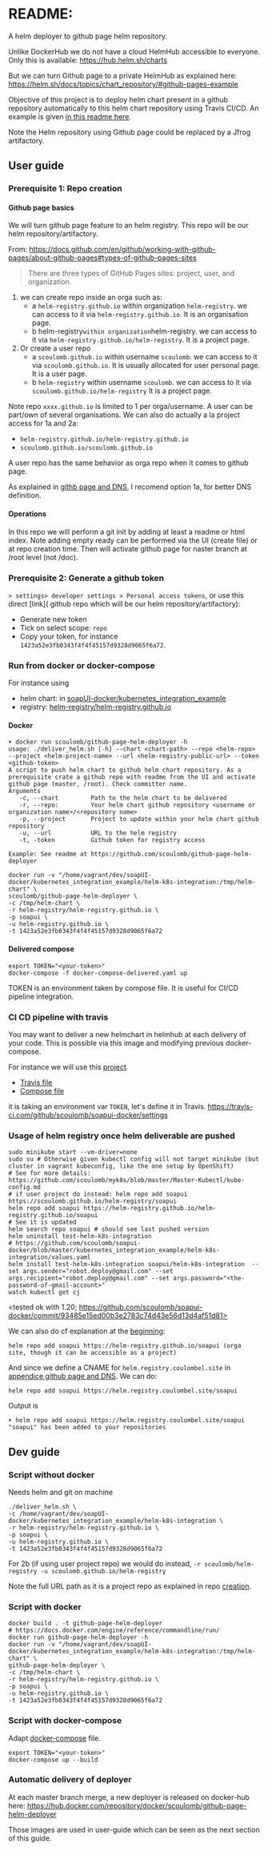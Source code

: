 # README: 

A helm deployer to github page helm repository.

Unlike DockerHub we do not have a cloud HelmHub accessible to everyone. Only this is available: 
https://hub.helm.sh/charts

But we can turn Github page to a private HelmHub as explained here:
https://helm.sh/docs/topics/chart_repository/#github-pages-example

Objective of this project is to deploy helm chart present in a github repository automatically to this helm chart repository using Travis CI/CD.
An example is given [in this readme here](#CI-CD-pipeline-with-travis). 
 
Note the Helm repository using Github page could be replaced by a Jfrog artifactory.

<!--
Also if we do not want a separate registry we could tar the helm archive in the project.
Tar sounds mandatory.
--> 

## User guide 

### Prerequisite 1: Repo creation

#### Github page basics

We will turn github page feature to an helm registry. 
This repo  will be our helm repository/artifactory. 

From: https://docs.github.com/en/github/working-with-github-pages/about-github-pages#types-of-github-pages-sites
> There are three types of GitHub Pages sites: project, user, and organization.


1. we can create repo inside an orga such as:
    - a `helm-registry.github.io` within organization `helm-registry`. <organisation>
      we can access to it via `helm-registry.github.io`. 
      It is an organisation page.
    - b helm-registry` within organization `helm-registry. 
      we can access to it via `helm-registry.github.io/helm-registry`.
      It is a project page.
2. Or create a user repo
    - a `scoulomb.github.io` within username `scoulomb`. 
     we can access to it via `scoulomb.github.io`. It is usually allocated for user personal page.
     It is a user page.
    - b `helm-registry` within username `scoulomb`. <project>
     we can access to it via `scoulomb.github.io/helm-registry` 
     It is a project page.
   
Note repo `xxxx.github.io` is limited to 1 per orga/username.
A user can be part/own of several organisations.
We can also do actually a la project access for 1a and 2a:
- `helm-registry.github.io/helm-registry.github.io`
- `scoulomb.github.io/scoulomb.github.io`

A user repo has the same behavior as orga repo when it comes to github page.

As explained in [githb page and DNS](appendice-github-page-and-dns.md#what-about-registrycoulombelsite), I recomend option 1a,
for better DNS definition.

#### Operations

In this repo we will perform a git init by adding at least a readme or html index.
Note adding empty ready can be performed via the UI (create file) or at repo creation time.
Then will activate github page for naster branch at /root level (not /doc).


### Prerequisite 2: Generate a github token

`> settings> developer settings > Personal access tokens`, or use this direct [link]( github repo which will be our helm repository/artifactory):

- Generate new token 
- Tick on select scope: `repo`
- Copy your token, for instance `1423a52e3fb0343f4f4f45157d9328d9065f6a72`.

<!--
Github revoke token if copied in the repo!
-->

### Run from docker or docker-compose

For instance using 
- helm chart:  in [soapUI-docker/kubernetes_integration_example](https://github.com/scoulomb/soapui-docker/tree/master/kubernetes_integration_example/helm-k8s-integration)
- registry: [helm-registry/helm-registry.github.io](https://helm-registry.github.io/)

#### Docker

````shell script
➤ docker run scoulomb/github-page-helm-deployer -h                       
usage: ./deliver_helm.sh [-h] --chart <chart-path> --repo <helm-repo> --project <helm-project-name> --url <helm-registry-public-url> --token <github-token>
A script to push helm chart to github helm chart repository. As a prerequisite crate a github repo with readme from the UI and activate github page (master, /root). Check committer name.
Arguments
   -c, --chart         Path to the helm chart to be delivered
   -r, --repo:         Your helm chart github repository <username or organization name>/<repository name>
   -p, --project       Project to update within your helm chart github repository
   -u, --url           URL to the helm registry
   -t, -token          Github token for registry access

Example: See readme at https://github.com/scoulomb/github-page-helm-deployer
````

````shell script
docker run -v "/home/vagrant/dev/soapUI-docker/kubernetes_integration_example/helm-k8s-integration:/tmp/helm-chart" \
scoulomb/github-page-helm-deployer \
-c /tmp/helm-chart \
-r helm-registry/helm-registry.github.io \
-p soapui \
-u helm-registry.github.io \
-t 1423a52e3fb0343f4f4f45157d9328d9065f6a72 
````

#### Delivered compose

````shell script
export TOKEN="<your-token>"
docker-compose -f docker-compose-delivered.yaml up
````

TOKEN is an environment taken by compose file. It is useful for CI/CD pipeline integration.


### CI CD pipeline with travis 

You may want to deliver a new helmchart in helmhub at each delivery of your code.
This is possible via this image and modifying previous docker-compose.

For instance we will use this [project](https://github.com/scoulomb/soapui-docker/tree/master/kubernetes_integration_example#deliver-a-helm-package-in-helmhub).

- [Travis file](https://github.com/scoulomb/soapui-docker/blob/master/.travis.yml#L19)
- [Compose file](https://github.com/scoulomb/soapui-docker/blob/master/docker-compose-deliver-helm-chart.yaml)

it is taking an environment var `TOKEN`, let's define it in Travis.
https://travis-ci.com/github/scoulomb/soapui-docker/settings

<!-- 
Note soapui-Docker travis is launching locally built image of its project
Dockerhub delivers released image used in docker-compose-dockerhub
And delivered image of github-helm-page-deployer are built by dokcerhub from this project
-->

### Usage of helm registry once helm deliverable are pushed


````shell script
sudo minikube start --vm-driver=none
sudo su # Otherwise given kubectl config will not target minikube (but cluster in vagrant kubeconfig, like the one setup by OpenShift)
# See for more details: https://github.com/scoulomb/myk8s/blob/master/Master-Kubectl/kube-config.md
# if user project do instead: helm repo add soapui https://scoulomb.github.io/helm-registry/soapui
helm repo add soapui https://helm-registry.github.io/helm-registry.github.io/soapui
# See it is updated
helm search repo soapui # should see last pushed version
helm uninstall test-helm-k8s-integration 
# https://github.com/scoulomb/soapui-docker/blob/master/kubernetes_integration_example/helm-k8s-integration/values.yaml
helm install test-helm-k8s-integration soapui/helm-k8s-integration  --set args.sender="robot.deploy@gmail.com" --set args.recipient="robot.deploy@gmail.com" --set args.password="<the-password-of-gmail-account>"
watch kubectl get cj
````

<tested ok with 1.20; https://github.com/scoulomb/soapui-docker/commit/93485e15ed00b3e2783c74d43e56d13d4af51d81>

We can also do cf explanation at the [beginning](#github-page-basics): 

````shell script
helm repo add soapui https://helm-registry.github.io/soapui (orga site, though it can be accessible as a project)
````

And since we define a CNAME for `helm.registry.coulombel.site` in [appendice github page and DNS](appendice-github-page-and-dns.md#consequences).
We can do:

````shell script
helm repo add soapui https://helm.registry.coulombel.site/soapui 
````

Output is

````shell script
➤ helm repo add soapui https://helm.registry.coulombel.site/soapui                                                                                                         
"soapui" has been added to your repositories
````

## Dev guide


### Script without docker 

Needs helm and git on machine

````shell script
./deliver_helm.sh \
-c /home/vagrant/dev/soapUI-docker/kubernetes_integration_example/helm-k8s-integration \
-r helm-registry/helm-registry.github.io \
-p soapui \
-u helm-registry.github.io \
-t 1423a52e3fb0343f4f4f45157d9328d9065f6a72
````

<!--
https://stackoverflow.com/questions/18599711/how-can-i-split-a-shell-command-over-multiple-lines-when-using-an-if-statement
No space after \ 
-->

For 2b (if using user project repo) we would do instead, 
`-r scoulomb/helm-registry -u scoulomb.github.io/helm-registry`

Note the full URL path as it is a project repo as explained in repo [creation](#Repo-creation).

### Script with docker 

````shell script
docker build . -t github-page-helm-deployer
# https://docs.docker.com/engine/reference/commandline/run/
docker run github-page-helm-deployer -h
docker run -v "/home/vagrant/dev/soapUI-docker/kubernetes_integration_example/helm-k8s-integration:/tmp/helm-chart" \
github-page-helm-deployer \
-c /tmp/helm-chart \
-r helm-registry/helm-registry.github.io \
-p soapui \
-u helm-registry.github.io \
-t 1423a52e3fb0343f4f4f45157d9328d9065f6a72                        
````

### Script with docker-compose

Adapt [docker-compose](./docker-compose.yaml) file.

````shell script
export TOKEN="<your-token>"
docker-compose up --build
````

### Automatic delivery of deployer

At each master branch merge, a new deployer is released on docker-hub here:
https://hub.docker.com/repository/docker/scoulomb/github-page-helm-deployer

Those images are used in user-guide which can be seen as the next section of this guide.

<!--
[here](README.md#usage-of-helm-registry-once-helm-deliverables-are-pushed)
TODO Optional: We could change the repo index (--url), at delivery time I would expect it to work too (not tried-stop)
-->
